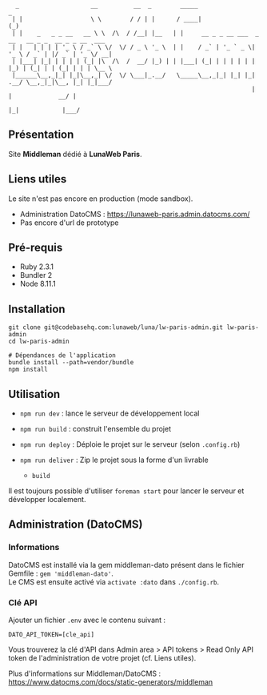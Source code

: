 
```
  _                    __          __  _        _____                            _                 
 | |                   \ \        / / | |      / ____|                          (_)                
 | |    _   _ _ __   __ \ \  /\  / /__| |__   | |     __ _ _ __ ___  _ __   __ _ _  __ _ _ __  ___ 
 | |   | | | | '_ \ / _` \ \/  \/ / _ \ '_ \  | |    / _` | '_ ` _ \| '_ \ / _` | |/ _` | '_ \/ __|
 | |___| |_| | | | | (_| |\  /\  /  __/ |_) | | |___| (_| | | | | | | |_) | (_| | | (_| | | | \__ \
 |______\__,_|_| |_|\__,_| \/  \/ \___|_.__/   \_____\__,_|_| |_| |_| .__/ \__,_|_|\__, |_| |_|___/
                                                                    | |             __/ |          
                                                                    |_|            |___/           
```


## Présentation

Site **Middleman** dédié à **LunaWeb Paris**.


## Liens utiles

Le site n'est pas encore en production (mode sandbox).

* Administration DatoCMS : https://lunaweb-paris.admin.datocms.com/
* Pas encore d'url de prototype


## Pré-requis

* Ruby 2.3.1
* Bundler 2
* Node 8.11.1


## Installation

```
git clone git@codebasehq.com:lunaweb/luna/lw-paris-admin.git lw-paris-admin
cd lw-paris-admin

# Dépendances de l'application
bundle install --path=vendor/bundle
npm install
```


## Utilisation

* `npm run dev` : lance le serveur de développement local

* `npm run build` : construit l'ensemble du projet

* `npm run deploy` : Déploie le projet sur le serveur (selon `.config.rb`)

* `npm run deliver` : Zip le projet sous la forme d'un livrable
  * `build`

Il est toujours possible d'utiliser `foreman start` pour lancer le serveur et développer localement.


## Administration (DatoCMS)

### Informations

DatoCMS est installé via la gem middleman-dato présent dans le fichier Gemfile : `gem 'middleman-dato'`.  
Le CMS est ensuite activé via `activate :dato` dans `./config.rb`.  

### Clé API

Ajouter un fichier `.env` avec le contenu suivant :

```
DATO_API_TOKEN=[cle_api]
```

Vous trouverez la clé d'API dans Admin area > API tokens > Read Only API token de l'administration de votre projet (cf. Liens utiles).

Plus d'informations sur Middleman/DatoCMS : https://www.datocms.com/docs/static-generators/middleman